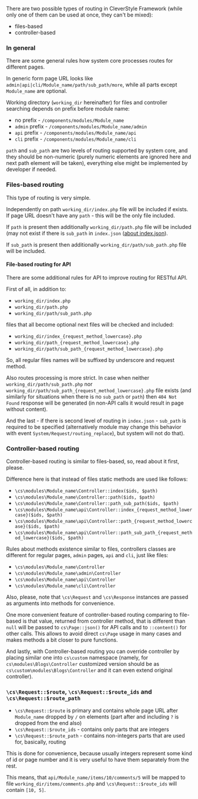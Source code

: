 There are two possible types of routing in CleverStyle Framework (while only one of them can be used at once, they can't be mixed):
* files-based
* controller-based

### In general
There are some general rules how system core processes routes for different pages.

In generic form page URL looks like `admin|api|cli/Module_name/path/sub_path/more`, while all parts except `Module_name` are optional.

Working directory (`working_dir` hereinafter) for files and controller searching depends on prefix before module name:
* no prefix - `/components/modules/Module_name`
* `admin` prefix - `/components/modules/Module_name/admin`
* `api` prefix - `/components/modules/Module_name/api`
* `cli` prefix - `/components/modules/Module_name/cli`

`path` and `sub_path` are two levels of routing supported by system core, and they should be non-numeric (purely numeric elements are ignored here and next path element will be taken), everything else might be implemented by developer if needed.

### Files-based routing
This type of routing is very simple.

Independently on path `working_dir/index.php` file will be included if exists. If page URL doesn't have any `path` - this will be the only file included.

If `path` is present then additionally `working_dir/path.php` file will be included (may not exist if there is `sub_path` in `index.json` ([about index.json](/docs/quick-start/Module-architecture.md#adminindexjson)).

If `sub_path` is present then additionally `working_dir/path/sub_path.php` file will be included.

#### File-based routing for API
There are some additional rules for API to improve routing for RESTful API.

First of all, in addition to:
* `working_dir/index.php`
* `working_dir/path.php`
* `working_dir/path/sub_path.php`

files that all become optional next files will be checked and included:
* `working_dir/index_{request_method_lowercase}.php`
* `working_dir/path_{request_method_lowercase}.php`
* `working_dir/path/sub_path_{request_method_lowercase}.php`

So, all regular files names will be suffixed by underscore and request method.

Also routes processing is more strict. In case when neither `working_dir/path/sub_path.php` nor `working_dir/path/sub_path_{request_method_lowercase}.php` file exists (and similarly for situations when there is no `sub_path` or `path`) then `404 Not Found` response will be generated (in non-API calls it would result in page without content).

And the last - if there is second level of routing in `index.json` - `sub_path` is required to be specified (alternatively module may change this behavior with event `System/Request/routing_replace`), but system will not do that).

### Controller-based routing
Controller-based routing is similar to files-based, so, read about it first, please.

Difference here is that instead of files static methods are used like follows:
* `\cs\modules\Module_name\Controller::index($ids, $path)`
* `\cs\modules\Module_name\Controller::path($ids, $path)`
* `\cs\modules\Module_name\Controller::path_sub_path($ids, $path)`
* `\cs\modules\Module_name\api\Controller::index_{request_method_lowercase}($ids, $path)`
* `\cs\modules\Module_name\api\Controller::path_{request_method_lowercase}($ids, $path)`
* `\cs\modules\Module_name\api\Controller::path_sub_path_{request_method_lowercase}($ids, $path)`

Rules about methods existence similar to files, controllers classes are different for regular pages, `admin` pages, `api` and `cli`, just like files:
* `\cs\modules\Module_name\Controller`
* `\cs\modules\Module_name\admin\Controller`
* `\cs\modules\Module_name\api\Controller`
* `\cs\modules\Module_name\cli\Controller`

Also, please, note that `\cs\Request` and `\cs\Response` instances are passed as arguments into methods for convenience.

One more convenient feature of controller-based routing comparing to file-based is that value, returned from controller method, that is different than `null` will be passed to `cs\Page::json()` for API calls and to `::content()` for other calls.
This allows to avoid direct `cs\Page` usage in many cases and makes methods a bit closer to pure functions.

And lastly, with Controller-based routing you can override controller by placing similar one into `cs\custom` namespace (namely, for `cs\modules\Blogs\Controller` customized version should be as `cs\custom\modules\Blogs\Controller` and it can even extend original controller).

### `\cs\Request::$route`, `\cs\Request::$route_ids` and `\cs\Request::$route_path`
* `\cs\Request::$route` is primary and contains whole page URL after `Module_name` dropped by `/` on elements (part after and including `?` is dropped from the end also)
* `\cs\Request::$route_ids` - contains only parts that are integers
* `\cs\Request::$route_path` - contains non-integers parts that are used for, basically, routing

This is done for convenience, because usually integers represent some kind of id or page number and it is very useful to have them separately from the rest.

This means, that `api/Module_name/items/10/comments/5` will be mapped to file `working_dir/items/comments.php` and `\cs\Request::$route_ids` will contain `[10, 5]`.
